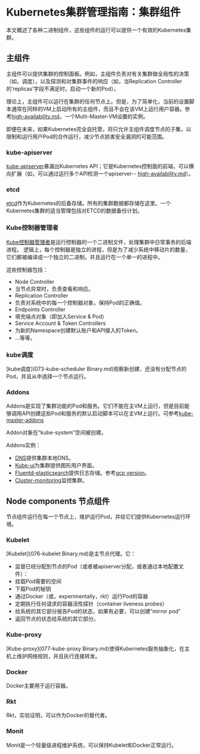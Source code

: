 # **Kubernetes集群管理指南：集群组件**

本文概述了各种二进制组件，这些组件的运行可以提供一个有效的Kubernetes集群。

## **主组件**
主组件可以提供集群的控制面板。例如，主组件负责对有关集群做全局性的决策（如，调度），以及探测和对集群事件的响应（如，当Replication Controller的‘replicas’字段不满足时，启动一个新的Pod）。

理论上，主组件可以运行在集群的任何节点上。但是，为了简单化，当前的设置脚本通常在同样的VM上启动所有的主组件，而且不会在该VM上运行用户容器。参考[high-availability.md](http://kubernetes.io/v1.1/docs/admin/high-availability.html)，一个Multi-Master-VM设置的实例。

即便在未来，如果Kubernetes完全自托管，将只允许主组件调度节点的子集，以限制和运行用户Pod的合作运行，减少节点损害安全漏洞的可能范围。

### **kube-apiserver**
[kube-apiserver](http://kubernetes.io/v1.1/docs/admin/kube-apiserver.html)暴漏出Kubernetes API；它是Kubernetes控制面的前端，可以横向扩展（如，可以通过运行多个API检测一个apiserver-- [high-availability.md](http://kubernetes.io/v1.1/docs/admin/high-availability.html)）。

### **etcd**
[etcd](http://kubernetes.io/v1.1/docs/admin/etcd.html)作为Kubernetes的后备存储。所有的集群数据都存储在这里。一个Kubernetes集群的适当管理包括对ETCD的数据备份计划。

### **Kube控制器管理者**
[Kube控制器管理者](http://kubernetes.io/v1.1/docs/admin/kube-controller-manager.html)是运行控制器的一个二进制文件，处理集群中日常事务的后端进程。 逻辑上，每个控制器是独立的进程，但是为了减少系统中移动片的数量，它们都被编译成一个独立的二进制，并且运行在一个单一的进程中。

这些控制器包括：
- Node Controller
 - 当节点异常时，负责查看和响应。
- Replication Controller
 - 负责对系统中的每一个控制器对象，保持Pod的正确值。
- Endpoints Controller
 - 填充端点对象（即加入Service & Pod）
- Service Account & Token Controllers
 - 为新的Namespace创建默认账户和API接入的Token。
- …等等。

### **kube调度**

[kube调度](073-kube-scheduler Binary.md)观察新创建、还没有分配节点的Pod，并且从中选择一个节点运行。

### **Addons**
Addons是实现了集群功能的Pod和服务。它们不能在主VM上运行，但是目前能够调用API创建这些Pod和服务的默认启动脚本可以在主VM上运行。可参考[kube-master-addons](kube-master-addons.sh)

Addon对象在“kube-system”空间被创建。

Addons实例：
- [DNS](https://github.com/kubernetes/kubernetes/tree/release-1.1/cluster/addons/dns/)提供集群本地DNS。
- [Kube-ui](https://github.com/kubernetes/kubernetes/tree/release-1.1/cluster/addons/kube-ui/)为集群提供图形用户界面。
- [Fluentd-elasticsearch](https://github.com/kubernetes/kubernetes/tree/release-1.1/cluster/addons/fluentd-elasticsearch/)提供日志存储。参考[gcp version](https://github.com/kubernetes/kubernetes/tree/release-1.1/cluster/addons/fluentd-gcp/)。
- [Cluster-monitoring](https://github.com/kubernetes/kubernetes/tree/release-1.1/cluster/addons/cluster-monitoring/)监控集群。

## **Node components** 节点组件

节点组件运行在每一个节点上，维护运行Pod，并给它们提供Kubernetes运行环境。

### **Kubelet**
[Kubelet](076-kubelet Binary.md)是主节点代理。它：
- 监督已经分配到节点的Pod（或者被apiserver分配，或者通过本地配置文件）：
 - 挂载Pod需要的空间
 - 下载Pod的秘钥
 - 通过Docker（或，experimentally，rkt）运行Pod的容器
 - 定期执行任何请求的容器活性探针（container liveness probes）
 - 给系统的其它部分报告Pod的状态，如果有必要，可以创建“mirror pod”
- 返回节点的状态给系统的其它部分。

### **Kube-proxy**

[Kube-proxy](077-kube-proxy Binary.md)使得Kubernetes服务抽象化，在主机上维护网络规则，并且执行连接转发。

### **Docker**

Docker主要用于运行容器。

### **Rkt**

Rkt，实验证明，可以作为Docker的替代者。

### **Monit**

Monit是一个轻量级进程维护系统，可以保持Kubelet和Docker正常运行。